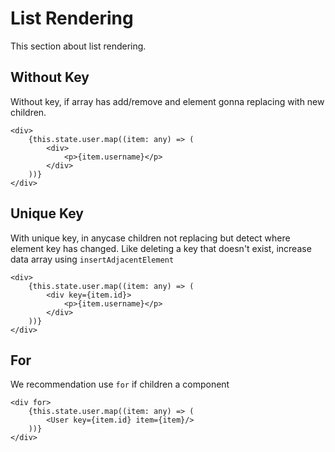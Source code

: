 # List Rendering

This section about list rendering.

## Without Key

Without key, if array has add/remove and element gonna replacing with new children.

```tsx
<div>
    {this.state.user.map((item: any) => (
        <div>
            <p>{item.username}</p>
        </div>
    ))}
</div>
```

## Unique Key

With unique key, in anycase children not replacing but detect where element key has changed. Like deleting a key that doesn't exist, increase data array using `insertAdjacentElement`

```tsx
<div>
    {this.state.user.map((item: any) => (
        <div key={item.id}>
            <p>{item.username}</p>
        </div>
    ))}
</div>
```

## For

We recommendation use `for` if children a component

```tsx
<div for>
    {this.state.user.map((item: any) => (
        <User key={item.id} item={item}/>
    ))}
</div>
```